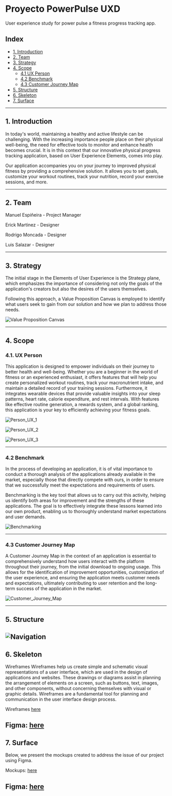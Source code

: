 # Proyecto PowerPulse UXD

User experience study for power pulse a fitness progress tracking app.

## Index

- [1. Introduction](#1-introduction)
- [2. Team](#2-Team)
- [3. Strategy](#3-strategy)
- [4. Scope](#4-scope)
  - [4.1 UX Person](#41-ux-person)
  - [4.2 Benchmark](#42-benchmark)
  - [4.3 Customer Journey Map](#43-customer-journey-map)
- [5. Structure](#5-structure)
- [6. Skeleton](#6-skeleton)
- [7. Surface](#7-surface)
---

## 1. Introduction

In today's world, maintaining a healthy and active lifestyle can be challenging. With the increasing importance people place on their physical well-being, the need for effective tools to monitor and enhance health becomes crucial. It is in this context that our innovative physical progress tracking application, based on User Experience Elements, comes into play.

Our application accompanies you on your journey to improved physical fitness by providing a comprehensive solution. It allows you to set goals, customize your workout routines, track your nutrition, record your exercise sessions, and more.

---

## 2. Team

Manuel Espiñeira - Project Manager

Erick Martinez - Designer

Rodrigo Moncada - Designer

Luis Salazar - Designer

---

## 3. Strategy

The initial stage in the Elements of User Experience is the Strategy plane, which emphasizes the importance of considering not only the goals of the application's creators but also the desires of the users themselves.

Following this approach, a Value Proposition Canvas is employed to identify what users seek to gain from our solution and how we plan to address those needs.

![Value Proposition Canvas](./files/Value%20Proposition.png)

---

## 4. Scope

### 4.1. UX Person
This application is designed to empower individuals on their journey to better health and well-being. Whether you are a beginner in the world of fitness or an experienced enthusiast, it offers features that will help you create personalized workout routines, track your macronutrient intake, and maintain a detailed record of your training sessions. Furthermore, it integrates wearable devices that provide valuable insights into your sleep patterns, heart rate, calorie expenditure, and rest intervals. With features like effective routine generation, a rewards system, and a global ranking, this application is your key to efficiently achieving your fitness goals.

![Person_UX_1](./files/UX_PERSON1.png)

![Person_UX_2](./files/UX_PERSON2.png)

![Person_UX_3](./files/UX_PERSON3.png)

---

### 4.2 Benchmark
In the process of developing an application, it is of vital importance to conduct a thorough analysis of the applications already available in the market, especially those that directly compete with ours, in order to ensure that we successfully meet the expectations and requirements of users.

Benchmarking is the key tool that allows us to carry out this activity, helping us identify both areas for improvement and the strengths of these applications. The goal is to effectively integrate these lessons learned into our own product, enabling us to thoroughly understand market expectations and user demands.

![Benchmarking](./files/benchmarking.png)

---

### 4.3 Customer Journey Map
A Customer Journey Map in the context of an application is essential to comprehensively understand how users interact with the platform throughout their journey, from the initial download to ongoing usage. This allows for the identification of improvement opportunities, customization of the user experience, and ensuring the application meets customer needs and expectations, ultimately contributing to user retention and the long-term success of the application in the market.

![Customer_Journey_Map](./files/Customer_Journey_Map.png)

---

## 5. Structure
![Navigation](./files/Navigation.png)
---

## 6. Skeleton
Wireframes
Wireframes help us create simple and schematic visual representations of a user interface, which are used in the design of applications and websites. These drawings or diagrams assist in planning the arrangement of elements on a screen, such as buttons, text, images, and other components, without concerning themselves with visual or graphic details. Wireframes are a fundamental tool for planning and communication in the user interface design process.

Wireframes [here](./files/wireframes/Wireframes%20PowerPulse%20UX-UI.pdf)

Figma: [here](https://www.figma.com/file/5yWetfQWsOKaTY2xWnA2vq/Wireframes-PowerPulse-UX-UI?type=design&node-id=0-1&mode=design&t=gkuFV4vzFqPUIrsP-0)
---

## 7. Surface
Below, we present the mockups created to address the issue of our project using Figma.

Mockups: [here](./files/mockups/Mockups%20PowerPulse%20UX-UI.pdf)

Figma: [here](https://www.figma.com/file/VkWSPE5DiLOpCXBbZqmKpJ/Mockups-PowerPulse-UX-UI?type=design&mode=design&t=R0NeCmzueuiCmYsj-0)
---
